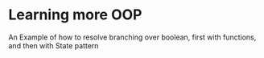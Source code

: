 # Learning more OOP

An Example of how to resolve branching over boolean, first with functions, and then with State pattern
